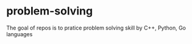 # problem-solving
The goal of repos is to pratice problem solving skill by C++, Python, Go languages
